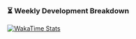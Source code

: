 ### ⏳ Weekly Development Breakdown
[![WakaTime Stats](https://gist.githubusercontent.com/IUWU98005/09ead4887dc8423b267e32940180b062/raw/waka-box.svg)](https://gist.github.com/IUWU98005/09ead4887dc8423b267e32940180b062)

<script src="https://gist.github.com/IUWU98005/2aefc6e494aceff1c5f34cd90c6229c4.js"></script>
